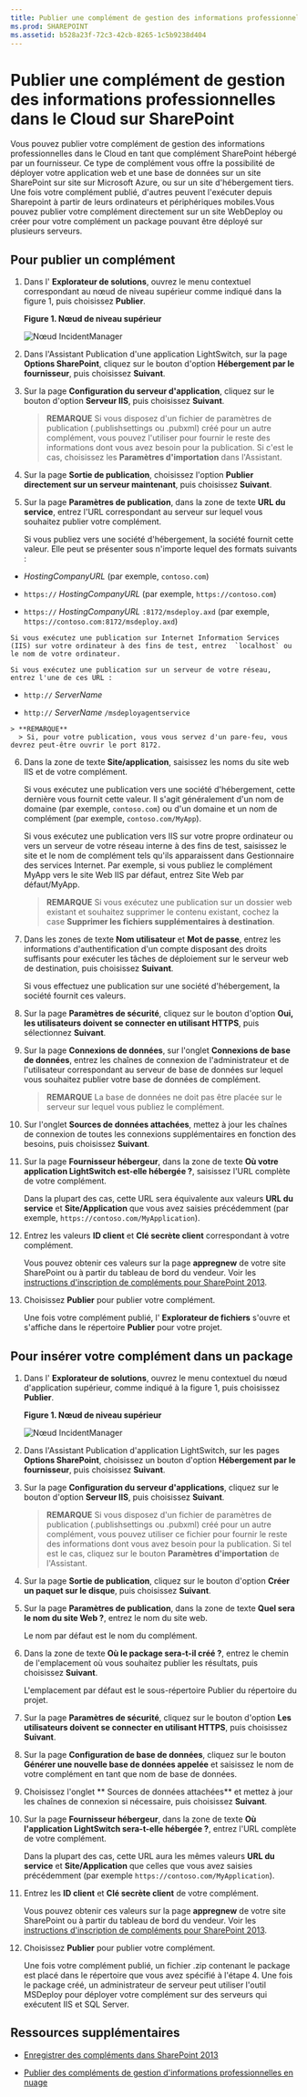 ```yaml
---
title: Publier une complément de gestion des informations professionnelles dans le Cloud sur SharePoint
ms.prod: SHAREPOINT
ms.assetid: b528a23f-72c3-42cb-8265-1c5b9238d404
---
```



# Publier une complément de gestion des informations professionnelles dans le Cloud sur SharePoint
Vous pouvez publier votre complément de gestion des informations professionnelles dans le Cloud en tant que complément SharePoint hébergé par un fournisseur. Ce type de complément vous offre la possibilité de déployer votre application web et une base de données sur un site SharePoint sur site sur Microsoft Azure, ou sur un site d'hébergement tiers. Une fois votre complément publié, d'autres peuvent l'exécuter depuis Sharepoint à partir de leurs ordinateurs et périphériques mobiles.Vous pouvez publier votre complément directement sur un site WebDeploy ou créer pour votre complément un package pouvant être déployé sur plusieurs serveurs.
## Pour publier un complément
<a name="publish"> </a>


1. Dans l' **Explorateur de solutions**, ouvrez le menu contextuel correspondant au nœud de niveau supérieur comme indiqué dans la figure 1, puis choisissez **Publier**.
    
   **Figure 1. Nœud de niveau supérieur**

  

     ![Nœud IncidentManager](images/CBA_IM_18.PNG)
  

  

  
2. Dans l'Assistant Publication d'une application LightSwitch, sur la page **Options SharePoint**, cliquez sur le bouton d'option **Hébergement par le fournisseur**, puis choisissez **Suivant**.
    
  
3. Sur la page **Configuration du serveur d'application**, cliquez sur le bouton d'option **Serveur IIS**, puis choisissez **Suivant**.
    
    > **REMARQUE**
      > Si vous disposez d'un fichier de paramètres de publication (.publishsettings ou .pubxml) créé pour un autre complément, vous pouvez l'utiliser pour fournir le reste des informations dont vous avez besoin pour la publication. Si c'est le cas, choisissez les **Paramètres d'importation** dans l'Assistant.
4. Sur la page **Sortie de publication**, choisissez l'option **Publier directement sur un serveur maintenant**, puis choisissez **Suivant**.
    
  
5. Sur la page **Paramètres de publication**, dans la zone de texte **URL du service**, entrez l'URL correspondant au serveur sur lequel vous souhaitez publier votre complément.
    
    Si vous publiez vers une société d'hébergement, la société fournit cette valeur. Elle peut se présenter sous n'importe lequel des formats suivants :
    
  -  _HostingCompanyURL_ (par exemple, `contoso.com`)
    
  
  -  `https://` _HostingCompanyURL_ (par exemple, `https://contoso.com`)
    
  
  -  `https://` _HostingCompanyURL_ `:8172/msdeploy.axd` (par exemple, `https://contoso.com:8172/msdeploy.axd`)
    
  

    Si vous exécutez une publication sur Internet Information Services (IIS) sur votre ordinateur à des fins de test, entrez  `localhost` ou le nom de votre ordinateur.
    
    Si vous exécutez une publication sur un serveur de votre réseau, entrez l'une de ces URL :
    
  -  `http://` _ServerName_
    
  
  -  `http://` _ServerName_ `/msdeployagentservice`
    
  

    > **REMARQUE**
      > Si, pour votre publication, vous vous servez d'un pare-feu, vous devrez peut-être ouvrir le port 8172. 
6. Dans la zone de texte **Site/application**, saisissez les noms du site web IIS et de votre complément.
    
    Si vous exécutez une publication vers une société d'hébergement, cette dernière vous fournit cette valeur. Il s'agit généralement d'un nom de domaine (par exemple,  `contoso.com`) ou d'un domaine et un nom de complément (par exemple,  `contoso.com/MyApp`).
    
    Si vous exécutez une publication vers IIS sur votre propre ordinateur ou vers un serveur de votre réseau interne à des fins de test, saisissez le site et le nom de complément tels qu'ils apparaissent dans Gestionnaire des services Internet. Par exemple, si vous publiez le complément MyApp vers le site Web IIS par défaut, entrez Site Web par défaut/MyApp.
    
    > **REMARQUE**
      > Si vous exécutez une publication sur un dossier web existant et souhaitez supprimer le contenu existant, cochez la case **Supprimer les fichiers supplémentaires à destination**. 
7. Dans les zones de texte **Nom utilisateur** et **Mot de passe**, entrez les informations d'authentification d'un compte disposant des droits suffisants pour exécuter les tâches de déploiement sur le serveur web de destination, puis choisissez **Suivant**.
    
    Si vous effectuez une publication sur une société d'hébergement, la société fournit ces valeurs.
    
  
8. Sur la page **Paramètres de sécurité**, cliquez sur le bouton d'option **Oui, les utilisateurs doivent se connecter en utilisant HTTPS**, puis sélectionnez **Suivant**.
    
  
9. Sur la page **Connexions de données**, sur l'onglet **Connexions de base de données**, entrez les chaînes de connexion de l'administrateur et de l'utilisateur correspondant au serveur de base de données sur lequel vous souhaitez publier votre base de données de complément.
    
    > **REMARQUE**
      > La base de données ne doit pas être placée sur le serveur sur lequel vous publiez le complément. 
10. Sur l'onglet **Sources de données attachées**, mettez à jour les chaînes de connexion de toutes les connexions supplémentaires en fonction des besoins, puis choisissez **Suivant**.
    
  
11. Sur la page **Fournisseur hébergeur**, dans la zone de texte **Où votre application LightSwitch est-elle hébergée ?**, saisissez l'URL complète de votre complément.
    
    Dans la plupart des cas, cette URL sera équivalente aux valeurs **URL du service** et **Site/Application** que vous avez saisies précédemment (par exemple, `https://contoso.com/MyApplication`).
    
  
12. Entrez les valeurs **ID client** et **Clé secrète client** correspondant à votre complément.
    
     Vous pouvez obtenir ces valeurs sur la page **appregnew** de votre site SharePoint ou à partir du tableau de bord du vendeur. Voir les [instructions d'inscription de compléments pour SharePoint 2013](http://msdn.microsoft.com/fr-fr/library/office/jj687469%28v=office.15%29.aspx).
    
  
13. Choisissez **Publier** pour publier votre complément.
    
    Une fois votre complément publié, l' **Explorateur de fichiers** s'ouvre et s'affiche dans le répertoire **Publier** pour votre projet.
    
  

## Pour insérer votre complément dans un package
<a name="package"> </a>


1. Dans l' **Explorateur de solutions**, ouvrez le menu contextuel du nœud d'application supérieur, comme indiqué à la figure 1, puis choisissez **Publier**.
    
   **Figure 1. Nœud de niveau supérieur**

  

     ![Nœud IncidentManager](images/CBA_IM_18.PNG)
  

    
    
  
2. Dans l'Assistant Publication d'application LightSwitch, sur les pages **Options SharePoint**, choisissez un bouton d'option **Hébergement par le fournisseur**, puis choisissez **Suivant**.
    
  
3. Sur la page **Configuration du serveur d'applications**, cliquez sur le bouton d'option **Serveur IIS**, puis choisissez **Suivant**.
    
    > **REMARQUE**
      > Si vous disposez d'un fichier de paramètres de publication (.publishsettings ou .pubxml) créé pour un autre complément, vous pouvez utiliser ce fichier pour fournir le reste des informations dont vous avez besoin pour la publication. Si tel est le cas, cliquez sur le bouton **Paramètres d'importation** de l'Assistant.
4. Sur la page **Sortie de publication**, cliquez sur le bouton d'option **Créer un paquet sur le disque**, puis choisissez **Suivant**.
    
  
5. Sur la page **Paramètres de publication**, dans la zone de texte **Quel sera le nom du site Web ?**, entrez le nom du site web.
    
    Le nom par défaut est le nom du complément.
    
  
6. Dans la zone de texte **Où le package sera-t-il créé ?**, entrez le chemin de l'emplacement où vous souhaitez publier les résultats, puis choisissez **Suivant**.
    
    L'emplacement par défaut est le sous-répertoire Publier du répertoire du projet.
    
  
7. Sur la page **Paramètres de sécurité**, cliquez sur le bouton d'option **Les utilisateurs doivent se connecter en utilisant HTTPS**, puis choisissez **Suivant**.
    
  
8. Sur la page **Configuration de base de données**, cliquez sur le bouton **Générer une nouvelle base de données appelée** et saisissez le nom de votre complément en tant que nom de base de données.
    
  
9. Choisissez l'onglet ** Sources de données attachées** et mettez à jour les chaînes de connexion si nécessaire, puis choisissez **Suivant**.
    
  
10. Sur la page **Fournisseur hébergeur**, dans la zone de texte **Où l'application LightSwitch sera-t-elle hébergée ?**, entrez l'URL complète de votre complément.
    
    Dans la plupart des cas, cette URL aura les mêmes valeurs **URL du service** et **Site/Application** que celles que vous avez saisies précédemment (par exemple `https://contoso.com/MyApplication`).
    
  
11. Entrez les **ID client** et **Clé secrète client** de votre complément.
    
     Vous pouvez obtenir ces valeurs sur la page **appregnew** de votre site SharePoint ou à partir du tableau de bord du vendeur. Voir les [instructions d'inscription de compléments pour SharePoint 2013](http://msdn.microsoft.com/fr-fr/library/office/jj687469%28v=office.15%29.aspx).
    
  
12. Choisissez **Publier** pour publier votre complément.
    
    Une fois votre complément publié, un fichier .zip contenant le package est placé dans le répertoire que vous avez spécifié à l'étape 4. Une fois le package créé, un administrateur de serveur peut utiliser l'outil MSDeploy pour déployer votre complément sur des serveurs qui exécutent IIS et SQL Server.
    
  

## Ressources supplémentaires
<a name="bk_addresources"> </a>


-  [Enregistrer des compléments dans SharePoint 2013](register-sharepoint-add-ins-2013.md)
    
  
-  [Publier des compléments de gestion d'informations professionnelles en nuage](publish-cloud-business-add-ins.md)
    
  

